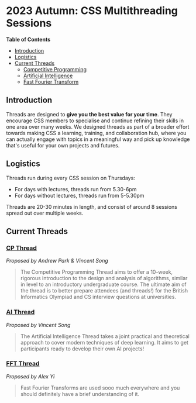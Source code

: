 # 2023 Autumn: CSS Multithreading Sessions

**Table of Contents**
* [Introduction](#introduction)
* [Logistics](#logistics)
* [Current Threads](#current-threads)
    * [Competitive Programming](#cp-thread)
    * [Artificial Intelligence](#ai-thread)
    * [Fast Fourier Transform](#fft-thread)

## Introduction

Threads are designed to **give you the best value for your time**. They encourage CSS members to specialise and continue refining their skills in one area over many weeks. We designed threads as part of a broader effort towards making CSS a learning, training, and collaboration hub, where you can actually engage with topics in a meaningful way and pick up knowledge that's useful for your own projects and futures.

## Logistics
Threads run during every CSS session on Thursdays:

* For days with lectures, threads run from 5.30-6pm
* For days without lectures, threads run from 5-5.30pm

Threads are 20-30 minutes in length, and consist of around 8 sessions spread out over multiple weeks. 

## Current Threads

### [CP Thread](cp/README.md)
_Proposed by Andrew Park & Vincent Song_

> The Competitive Programming Thread aims to offer a 10-week, rigorous introduction to the design and analysis of algorithms, similar in level to an introductory undergraduate course. The ultimate aim of the thread is to better prepare attendees (and threads!) for the British Informatics Olympiad and CS interview questions at universities.

### [AI Thread](ai/README.md)
_Proposed by Vincent Song_

> The Artificial Intelligence Thread takes a joint practical and theoretical approach to cover modern techniques of deep learning. It aims to get participants ready to develop their own AI projects!

### [FFT Thread](fft/README.md)
_Proposed by Alex Yi_

> Fast Fourier Transforms are used sooo much everywhere and you should definitely have a brief understanding of it.
